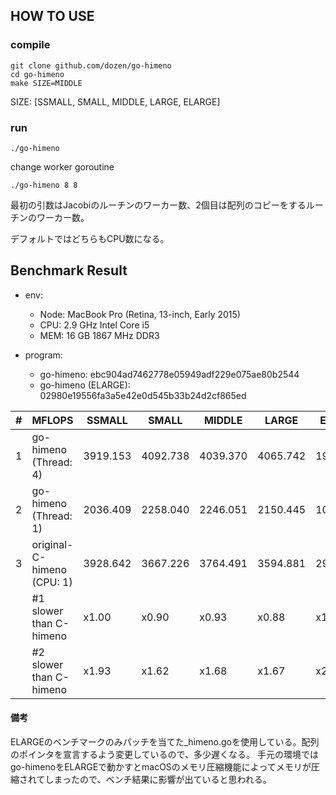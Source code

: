 ## HOW TO USE

### compile

```
git clone github.com/dozen/go-himeno
cd go-himeno
make SIZE=MIDDLE
```

SIZE: [SSMALL, SMALL, MIDDLE, LARGE, ELARGE]


### run

```
./go-himeno 
```

change worker goroutine

```
./go-himeno 8 8
```

最初の引数はJacobiのルーチンのワーカー数、2個目は配列のコピーをするルーチンのワーカー数。

デフォルトではどちらもCPU数になる。


## Benchmark Result

* env:
    * Node: MacBook Pro (Retina, 13-inch, Early 2015)
    * CPU: 2.9 GHz Intel Core i5
    * MEM: 16 GB 1867 MHz DDR3

* program:
    * go-himeno: ebc904ad7462778e05949adf229e075ae80b2544
    * go-himeno (ELARGE): 02980e19556fa3a5e42e0d545b33b24d2cf865ed

| # | MFLOPS                     | SSMALL   | SMALL    | MIDDLE   | LARGE    | ELARGE   |
| - | -------------------------- | -------- | -------- | -------- | -------- | -------- |
| 1 | go-himeno (Thread: 4)      | 3919.153 | 4092.738 | 4039.370 | 4065.742 | 1951.904 |
| 2 | go-himeno (Thread: 1)      | 2036.409 | 2258.040 | 2246.051 | 2150.445 | 1053.351 |
| 3 | original-C-himeno (CPU: 1) | 3928.642 | 3667.226 | 3764.491 | 3594.881 | 2905.840 |
|   | #1 slower than C-himeno    | x1.00    | x0.90    | x0.93    | x0.88    | x1.49    |
|   | #2 slower than C-himeno    | x1.93    | x1.62    | x1.68    | x1.67    | x2.76    |

#### 備考
ELARGEのベンチマークのみパッチを当てた_himeno.goを使用している。配列のポインタを宣言するよう変更しているので、多少遅くなる。
手元の環境ではgo-himenoをELARGEで動かすとmacOSのメモリ圧縮機能によってメモリが圧縮されてしまったので、ベンチ結果に影響が出ていると思われる。
